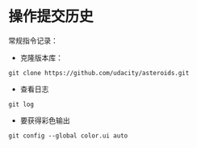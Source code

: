 # 操作提交历史
常规指令记录：
* 克隆版本库：
```git
git clone https://github.com/udacity/asteroids.git
```
* 查看日志
```git
git log
```
* 要获得彩色输出
```git
git config --global color.ui auto
```